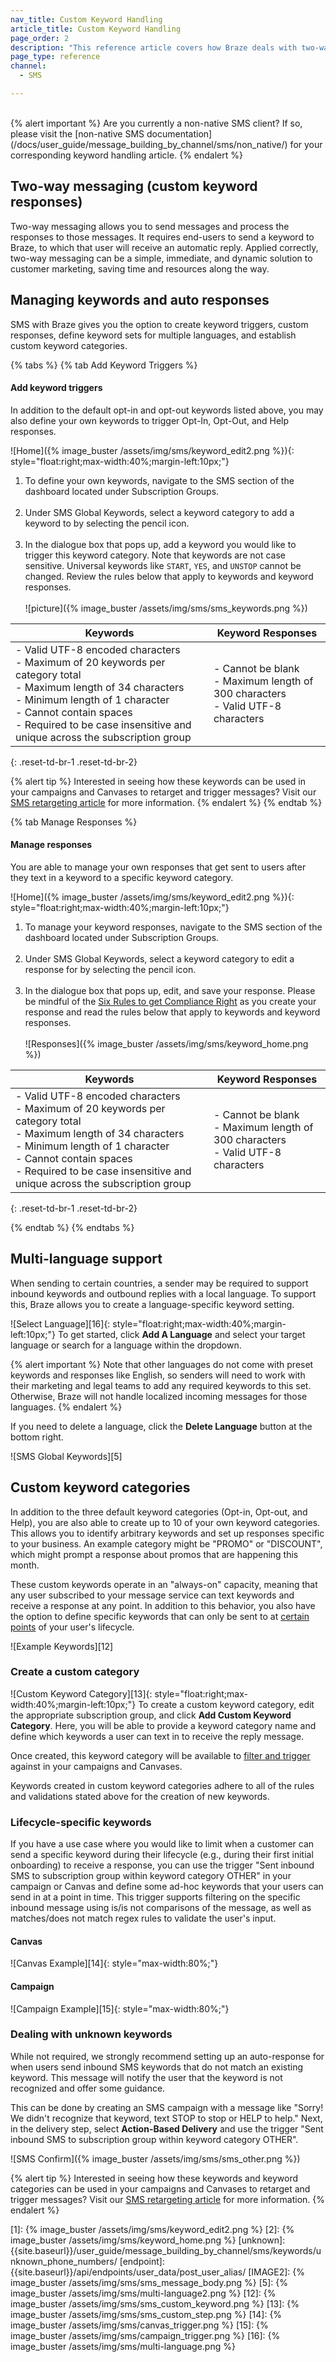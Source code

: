 ```yaml
---
nav_title: Custom Keyword Handling
article_title: Custom Keyword Handling
page_order: 2
description: "This reference article covers how Braze deals with two-way SMS messaging and auto-responses. This includes explanations on how keyword triggering works as well as custom keyword categories and multi-language support."
page_type: reference
channel:
  - SMS

---
```


<br>
{% alert important %}
Are you currently a non-native SMS client? If so, please visit the [non-native SMS documentation](/docs/user_guide/message_building_by_channel/sms/non_native/) for your corresponding keyword handling article.
{% endalert %}

## Two-way messaging (custom keyword responses)

Two-way messaging allows you to send messages and process the responses to those messages. It requires end-users to send a keyword to Braze, to which that user will receive an automatic reply. Applied correctly, two-way messaging can be a simple, immediate, and dynamic solution to customer marketing, saving time and resources along the way.

## Managing keywords and auto responses

SMS with Braze gives you the option to create keyword triggers, custom responses, define keyword sets for multiple languages, and establish custom keyword categories. 

{% tabs %}
{% tab Add Keyword Triggers %}

#### Add keyword triggers

In addition to the default opt-in and opt-out keywords listed above, you may also define your own keywords to trigger Opt-In, Opt-Out, and Help responses.

![Home]({% image_buster /assets/img/sms/keyword_edit2.png %}){: style="float:right;max-width:40%;margin-left:10px;"}
1. To define your own keywords, navigate to the SMS section of the dashboard located under Subscription Groups.<br><br>
2. Under SMS Global Keywords, select a keyword category to add a keyword to by selecting the pencil icon.<br><br>
3. In the dialogue box that pops up, add a keyword you would like to trigger this keyword category. Note that keywords are not case sensitive. Universal keywords like `START`, `YES`, and `UNSTOP` cannot be changed. Review the rules below that apply to keywords and keyword responses.<br><br>![picture]({% image_buster /assets/img/sms/sms_keywords.png %})

| Keywords | Keyword Responses |
| -------- | ----------------- |
| - Valid UTF-8 encoded characters<br>- Maximum of 20 keywords per category total<br>- Maximum length of 34 characters<br>- Minimum length of 1 character <br>- Cannot contain spaces<br>- Required to be case insensitive and unique across the subscription group | - Cannot be blank<br>- Maximum length of 300 characters<br>- Valid UTF-8 characters |
{: .reset-td-br-1 .reset-td-br-2}

{% alert tip %}
Interested in seeing how these keywords can be used in your campaigns and Canvases to retarget and trigger messages? Visit our [SMS retargeting article]({{site.baseurl}}/user_guide/message_building_by_channel/sms/campaign/retargeting/) for more information.
{% endalert %}
{% endtab %}

{% tab Manage Responses %}

#### Manage responses

You are able to manage your own responses that get sent to users after they text in a keyword to a specific keyword category.

![Home]({% image_buster /assets/img/sms/keyword_edit2.png %}){: style="float:right;max-width:40%;margin-left:10px;"}
1. To manage your keyword responses, navigate to the SMS section of the dashboard located under Subscription Groups. <br><br>
2. Under SMS Global Keywords, select a keyword category to edit a response for by selecting the pencil icon.<br><br> 
3. In the dialogue box that pops up, edit, and save your response. Please be mindful of the [Six Rules to get Compliance Right]({{site.baseurl}}/user_guide/message_building_by_channel/sms/sms_laws_and_regulations/#the-six-rules-to-get-compliance-right) as you create your response and read the rules below that apply to keywords and keyword responses.<br><br>
![Responses]({% image_buster /assets/img/sms/keyword_home.png %})

| Keywords | Keyword Responses |
| -------- | ----------------- |
| - Valid UTF-8 encoded characters<br>- Maximum of 20 keywords per category total<br>- Maximum length of 34 characters<br>- Minimum length of 1 character <br>- Cannot contain spaces<br>- Required to be case insensitive and unique across the subscription group | - Cannot be blank<br>- Maximum length of 300 characters<br>- Valid UTF-8 characters |
{: .reset-td-br-1 .reset-td-br-2}

{% endtab %}
{% endtabs %}

## Multi-language support

When sending to certain countries, a sender may be required to support inbound keywords and outbound replies with a local language. To support this, Braze allows you to create a language-specific keyword setting. 

![Select Language][16]{: style="float:right;max-width:40%;margin-left:10px;"}
To get started, click **Add A Language** and select your target language or search for a language within the dropdown.

{% alert important %}
Note that other languages do not come with preset keywords and responses like English, so senders will need to work with their marketing and legal teams to add any required keywords to this set. Otherwise, Braze will not handle localized incoming messages for those languages. 
{% endalert %}

If you need to delete a language, click the **Delete Language** button at the bottom right.

![SMS Global Keywords][5]

## Custom keyword categories

In addition to the three default keyword categories (Opt-in, Opt-out, and Help), you are also able to create up to 10 of your own keyword categories. This allows you to identify arbitrary keywords and set up responses specific to your business. An example category might be "PROMO" or "DISCOUNT", which might prompt a response about promos that are happening this month. 

These custom keywords operate in an "always-on" capacity, meaning that any user subscribed to your message service can text keywords and receive a response at any point. In addition to this behavior, you also have the option to define specific keywords that can only be sent to at [certain points]({{site.baseurl}}/user_guide/message_building_by_channel/sms/keywords/keyword_handling/#lifecycle-specific-keywords) of your user's lifecycle. 

![Example Keywords][12]

### Create a custom category

![Custom Keyword Category][13]{: style="float:right;max-width:40%;margin-left:10px;"}
To create a custom keyword category, edit the appropriate subscription group, and click **Add Custom Keyword Category**. Here, you will be able to provide a keyword category name and define which keywords a user can text in to receive the reply message.

Once created, this keyword category will be available to [filter and trigger]({{site.baseurl}}/user_guide/message_building_by_channel/sms/campaign/retargeting/) against in your campaigns and Canvases.

Keywords created in custom keyword categories adhere to all of the rules and validations stated above for the creation of new keywords. 

### Lifecycle-specific keywords

If you have a use case where you would like to limit when a customer can send a specific keyword during their lifecycle (e.g., during their first initial onboarding) to receive a response, you can use the trigger "Sent inbound SMS to subscription group within keyword category OTHER" in your campaign or Canvas and define some ad-hoc keywords that your users can send in at a point in time. This trigger supports filtering on the specific inbound message using is/is not comparisons of the message, as well as matches/does not match regex rules to validate the user's input.

#### Canvas

![Canvas Example][14]{: style="max-width:80%;"}

#### Campaign

![Campaign Example][15]{: style="max-width:80%;"}

### Dealing with unknown keywords

While not required, we strongly recommend setting up an auto-response for when users send inbound SMS keywords that do not match an existing keyword. This message will notify the user that the keyword is not recognized and offer some guidance. 

This can be done by creating an SMS campaign with a message like "Sorry! We didn't recognize that keyword, text STOP to stop or HELP to help." Next, in the delivery step, select **Action-Based Delivery** and use the trigger "Sent inbound SMS to subscription group within keyword category OTHER".

![SMS Confirm]({% image_buster /assets/img/sms/sms_other.png %})

{% alert tip %}
Interested in seeing how these keywords and keyword categories can be used in your campaigns and Canvases to retarget and trigger messages? Visit our [SMS retargeting article]({{site.baseurl}}/user_guide/message_building_by_channel/sms/campaign/retargeting/) for more information.
{% endalert %}

[oblink]: {{site.baseurl}}/user_guide/message_building_by_channel/sms/sms_subscription_group/#setup-process
[1]: {% image_buster /assets/img/sms/keyword_edit2.png %}
[2]: {% image_buster /assets/img/sms/keyword_home.png %}
[unknown]: {{site.baseurl}}/user_guide/message_building_by_channel/sms/keywords/unknown_phone_numbers/
[endpoint]: {{site.baseurl}}/api/endpoints/user_data/post_user_alias/
[IMAGE2]: {% image_buster /assets/img/sms/sms_message_body.png %}
[5]: {% image_buster /assets/img/sms/multi-language2.png %}
[12]: {% image_buster /assets/img/sms/sms_custom_keyword.png %}
[13]: {% image_buster /assets/img/sms/sms_custom_step.png %}
[14]: {% image_buster /assets/img/sms/canvas_trigger.png %}
[15]: {% image_buster /assets/img/sms/campaign_trigger.png %}
[16]: {% image_buster /assets/img/sms/multi-language.png %}

